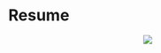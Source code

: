 # Resume

<div align="center">
   <a href="https://github.com/hassan-zafar/Resume/blob/main/Hassan's%20Resume.pdf"> <img src="Hassan-Resume.jpg" ></a>
  </div>
